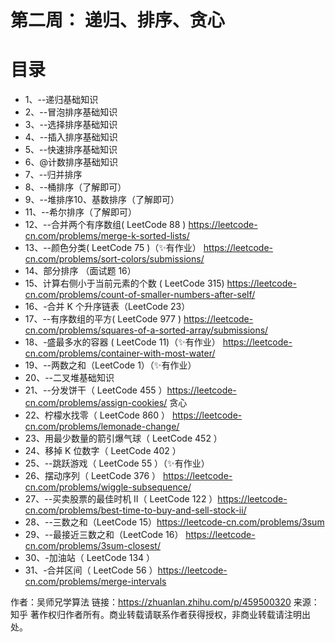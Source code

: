 # 第二周： 递归、排序、贪心


# 目录
* 1、--递归基础知识
* 2、--冒泡排序基础知识
* 3、--选择排序基础知识
* 4、--插入排序基础知识
* 5、--快速排序基础知识
* 6、@计数排序基础知识
* 7、--归并排序
* 8、--桶排序（了解即可）
* 9、--堆排序10、基数排序（了解即可）
* 11、--希尔排序（了解即可）
* 12、--合并两个有序数组( LeetCode 88 ) https://leetcode-cn.com/problems/merge-k-sorted-lists/
* 13、--颜色分类( LeetCode 75 )（✨有作业） https://leetcode-cn.com/problems/sort-colors/submissions/
* 14、部分排序 （面试题 16）
* 15、计算右侧小于当前元素的个数 ( LeetCode 315) https://leetcode-cn.com/problems/count-of-smaller-numbers-after-self/
* 16、-合并 K 个升序链表（LeetCode 23）
* 17、--有序数组的平方( LeetCode 977 ) https://leetcode-cn.com/problems/squares-of-a-sorted-array/submissions/
* 18、-盛最多水的容器 ( LeetCode 11)（✨有作业） https://leetcode-cn.com/problems/container-with-most-water/
* 19、--两数之和（LeetCode 1）（✨有作业）
* 20、--二叉堆基础知识
* 21、--分发饼干（ LeetCode 455 ）https://leetcode-cn.com/problems/assign-cookies/ 贪心
* 22、柠檬水找零（ LeetCode 860 ） https://leetcode-cn.com/problems/lemonade-change/
* 23、用最少数量的箭引爆气球（ LeetCode 452 ）
* 24、移掉 K 位数字（ LeetCode 402 ）
* 25、--跳跃游戏（ LeetCode 55 ）（✨有作业）
* 26、摆动序列（ LeetCode 376 ） https://leetcode-cn.com/problems/wiggle-subsequence/
* 27、--买卖股票的最佳时机 II（ LeetCode 122 ）https://leetcode-cn.com/problems/best-time-to-buy-and-sell-stock-ii/
* 28、--三数之和（LeetCode 15）https://leetcode-cn.com/problems/3sum
* 29、--最接近三数之和（LeetCode 16） https://leetcode-cn.com/problems/3sum-closest/
* 30、-加油站（ LeetCode 134 ）
* 31、-合并区间（ LeetCode 56 ）https://leetcode-cn.com/problems/merge-intervals

作者：吴师兄学算法 链接：https://zhuanlan.zhihu.com/p/459500320 来源：知乎 著作权归作者所有。商业转载请联系作者获得授权，非商业转载请注明出处。
